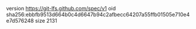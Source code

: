 version https://git-lfs.github.com/spec/v1
oid sha256:ebbfb9513d664b0c4d6647b94c2afbecc64207a55ffb01505e710e4e7d576248
size 2131
